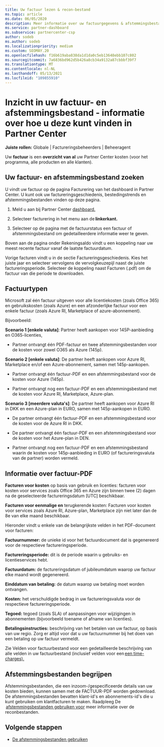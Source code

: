 ```yaml
---
title: Uw factuur lezen & recon-bestand
ms.topic: article
ms.date: 06/05/2020
description: Meer informatie over uw factuurgegevens & afstemmingsbestanden. Uw factuur toont Partner Center kosten voor het programma, de producten en klanten voor die maandelijkse periode.
ms.service: partner-dashboard
ms.subservice: partnercenter-csp
author: sodeb
ms.author: sodeb
ms.localizationpriority: medium
ms.custom: SEOMAY.20
ms.openlocfilehash: f16b619aba838da1d1da0c5eb13648ebb107c802
ms.sourcegitcommit: 7a6836bd962d5b426a8cb34a9132a87cbbbf39f7
ms.translationtype: MT
ms.contentlocale: nl-NL
ms.lasthandoff: 05/13/2021
ms.locfileid: "109855910"
---
```

# <a name="understand-your-bill-and-reconciliation-file---learn-how-to-find-them-in-partner-center"></a>Inzicht in uw factuur- en afstemmingsbestand - informatie over hoe u deze kunt vinden in Partner Center


**Juiste rollen:** Globale | Factureringsbeheerders | Beheeragent


Uw **factuur** is een **overzicht van al** uw Partner Center kosten (voor het programma, alle producten en alle klanten). 

## <a name="find-your-bill-and-reconciliation-file"></a>Uw factuur- en afstemmingsbestand zoeken 

U vindt uw factuur op de pagina Facturering van het dashboard in Partner Center. U kunt ook uw factureringsgeschiedenis, bestedingstrends en afstemmingsbestanden vinden op deze pagina. 

1. Meld u aan bij Partner Center [dashboard.](https://partner.microsoft.com/dashboard/home) 

2. Selecteer facturering in het menu aan de **linkerkant.** 

3. Selecteer op de pagina met de factuurstatus een factuur of afstemmingsbestand om gedetailleerdere informatie weer te geven. 

Boven aan de pagina onder Rekeningsaldo vindt u een koppeling naar uw meest recente factuur vanaf de laatste factuurdatum. 

Vorige facturen vindt u in de sectie Factureringsgeschiedenis. Kies het juiste jaar en selecteer vervolgens de vervolgkeuzepijl naast de juiste factureringsperiode. Selecteer de koppeling naast Facturen (.pdf) om de factuur van die periode te downloaden. 

## <a name="invoice-types"></a>Factuurtypen

Microsoft zal één factuur uitgeven voor alle licentiekosten (zoals Office 365) en gebruikskosten (zoals Azure) en een afzonderlijke factuur voor een enkele factuur (zoals Azure RI, Marketplace of azure-abonnement).

Bijvoorbeeld:  

**Scenario 1 [enkele valuta]**: Partner heeft aankopen voor 145P-aanbieding en O365-licenties,  

- Partner ontvangt één PDF-factuur en twee afstemmingsbestanden voor de kosten voor zowel O365 als Azure (145p).  

**Scenario 2 [enkele valuta]**: De partner heeft aankopen voor Azure RI, Marketplace en/of een Azure-abonnement, samen met 145p-aankopen.

- Partner ontvangt één factuur-PDF en een afstemmingsbestand voor de kosten voor Azure (145p). 

- Partner ontvangt nog een factuur-PDF en een afstemmingsbestand met de kosten voor Azure RI, Marketplace, Azure-plan. 

**Scenario 3 [meerdere valuta's]**: De partner heeft aankopen voor Azure RI in DKK en een Azure-plan in EURO, samen met 145p-aankopen in EURO.

- De partner ontvangt één factuur-PDF en een afstemmingsbestand voor de kosten voor de Azure RI in DKK. 

- De partner ontvangt één factuur-PDF en een afstemmingsbestand voor de kosten voor het Azure-plan in DEN. 

- Partner ontvangt nog een factuur-PDF en een afstemmingsbestand waarin de kosten voor 145p-aanbieding in EURO (of factureringsvaluta van de partner) worden vermeld. 


## <a name="understanding-invoice-pdf"></a>Informatie over factuur-PDF 

**Facturen voor kosten** op basis van gebruik en licenties: facturen voor kosten voor services zoals Office 365 en Azure zijn binnen twee (2) dagen na de geselecteerde factureringsdatum [UTC] beschikbaar.  

**Facturen voor eenmalige en** terugkerende kosten: Facturen voor kosten voor services zoals Azure RI, Azure-plan, Marketplace zijn niet later dan de 8e van elke maand beschikbaar.  

Hieronder vindt u enkele van de belangrijkste velden in het PDF-document voor facturen:

**Factuurnummer:** de unieke id voor het factuurdocument dat is gegenereerd voor de respectieve factureringsperiode. 

**Factureringsperiode:** dit is de periode waarin u gebruiks- en licentieservices hebt. 

**Factuurdatum:** de factureringsdatum of jubileumdatum waarop uw factuur elke maand wordt gegenereerd. 

**Einddatum van betaling:** de datum waarop uw betaling moet worden ontvangen. 

**Kosten:** het verschuldigde bedrag in uw factureringsvaluta voor de respectieve factureringsperiode. 

**Tegoed:** tegoed (zoals SLA) of aanpassingen voor wijzigingen in abonnementen (bijvoorbeeld toename of afname van licenties). 

**Betalingsinstructies:** beschrijving van het betalen van uw factuur, op basis van uw regio. Zorg er altijd voor dat u uw factuurnummer bij het doen van een betaling op uw factuur vermeldt. 

Zie Velden voor factuurbestand voor een gedetailleerde beschrijving van alle velden in uw factuurbestand (inclusief velden voor een [een time-charges).](invoice-file.md) 

## <a name="understand-reconciliation-files"></a>Afstemmingsbestanden begrijpen

 Afstemmingsbestanden, die een inzoom-/gespecificeerde details van uw kosten bieden, kunnen samen met de FACTUUR-PDF worden gedownload. De afstemmingsbestanden bevatten klant-id's en abonnements-id's die u kunt gebruiken om klantfacturen te maken. Raadpleeg De  [afstemmingsbestanden gebruiken voor](use-the-reconciliation-files.md) meer informatie over de reconbestanden. 

## <a name="next-steps"></a>Volgende stappen

- [De afstemmingsbestanden gebruiken](use-the-reconciliation-files.md)
